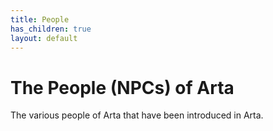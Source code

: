 ```yaml
---
title: People
has_children: true
layout: default
---
```


# The People (NPCs) of Arta

The various people of Arta that have been introduced in Arta.

